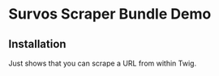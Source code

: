 # Survos Scraper Bundle Demo

## Installation

Just shows that you can scrape a URL from within Twig.
